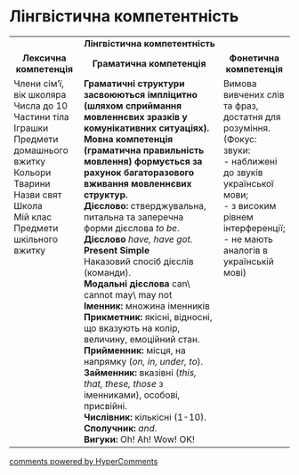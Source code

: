 <div id="hypercomments_widget" class="js-hypercomments-widget invisible"></div>

# Лінгвістична компетентність

<table>
  <tr>
    <td align="center" colspan="3"><b>Лінгвістична компетентність</b></td>
  </tr>
            <tr>
                <td align="center"><b>Лексична компетенція</b></td>
                <td align="center"><b>Граматична компетенція</b></td>
                <td align="center"><b>Фонетична компетенція</b></td>
            </tr>
            <tr>
                <td width="25%" style="vertical-align:top !important;">
                Члени сім’ї, вік школяра<br>
Числа до 10<br>
Частини тіла<br>
Іграшки<br>
Предмети домашнього вжитку<br>
Кольори<br>
Тварини<br>
Назви свят<br>
Школа<br>
Мій клас<br>
Предмети шкільного вжитку
            <td width="50%" style="vertical-align:top !important;"><b>Граматичні структури засвоюються імпліцитно (шляхом сприймання  мовленнєвих зразків у комунікативних ситуаціях).
Мовна компетенція (граматична правильність мовлення) формується за рахунок багаторазового вживання  мовленнєвих структур.
</b><br>
<b>Дієслово:</b> стверджувальна, питальна та заперечна форми  дієслова <i>to be</i>.<br>
 <b>Дієслово</b>  <i>have, have got.</i><br>
<b>Present Simple</b><br>
Наказовий спосіб дієслів (команди).<br> 
<b>Mодальні дієслова</b>  
can\ cannot may\ may not <br>
<b>Іменник:</b> множина іменників<br>
<b>Прикметник:</b> якісні, відносні, що вказують на колір, величину, емоційний стан.<br>
<b>Прийменник:</b> місця, на напрямку (<i>on, in, under, to</i>).<br>
<b>Займенник:</b> вказівні (<i>this, that, these, those</i> з іменниками), особові, присвійні.<br> 
<b>Числівник:</b> кількісні (1-10).<br>
<b>Сполучник:</b> <i>and</i>.<br>
<b>Вигуки:</b> Oh! Ah! Wow! OK! <br>
</td>
                <td width="25%" style="vertical-align:top !important;">Вимова вивчених слів та фраз, достатня для розуміння.<br>
(Фокус: звуки:<br>
- наближені до звуків української мови;<br>
- з високим рівнем інтерференції;<br>
- не мають аналогів в українській мові)
</td>
            </tr>
</table>

<div class="js-hypercomments-container">
    <a href="http://hypercomments.com" class="hc-link" title="comments widget">comments powered by HyperComments</a>
</div>
